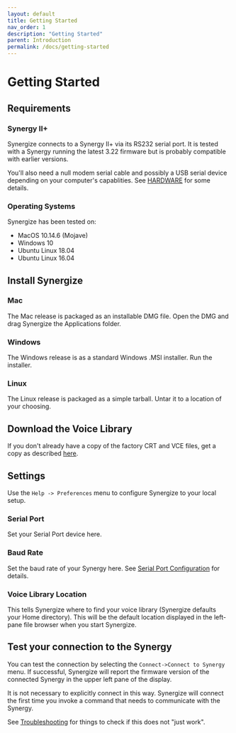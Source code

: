 ```yaml
---
layout: default
title: Getting Started
nav_order: 1
description: "Getting Started"
parent: Introduction
permalink: /docs/getting-started
---
```


# Getting Started

## Requirements

### Synergy II+

Synergize connects to a Synergy II+ via its RS232 serial port.  It is tested with a Synergy running the latest 3.22 firmware but is probably compatible with earlier versions.

You'll also need a null modem serial cable and possibly a USB serial device depending on your computer's capablities. See [HARDWARE](hardware.md) for some details.

### Operating Systems

Synergize has been tested on:

* MacOS 10.14.6 (Mojave)
* Windows 10
* Ubuntu Linux 18.04
* Ubuntu Linux 16.04


## Install Synergize

### Mac

The Mac release is packaged as an installable DMG file. Open the DMG and drag Synergize the Applications folder.

### Windows

The Windows release is as a standard Windows .MSI installer. Run the installer.

### Linux

The Linux release is packaged as a simple tarball.  Untar it to a location of your choosing.

## Download the Voice Library

If you don't already have a copy of the factory CRT and VCE files, get a copy as described [here](voice-library.md).

## Settings

Use the `Help -> Preferences` menu to configure Synergize to your local setup.

### Serial Port

Set your Serial Port device here. 

### Baud Rate

Set the baud rate of your Synergy here. See [Serial Port Configuration](hardware.md) for details.

### Voice Library Location

This tells Synergize where to find your voice library (Synergize defaults your Home directory).  This will be the default location displayed in the left-pane file browser when you start Synergize.

## Test your connection to the Synergy

You can test the connection by selecting the `Connect->Connect to Synergy` menu.  If successful, Synergize will report the firmware version of the connected Synergy in the upper left pane of the display.

It is not necessary to explicitly connect in this way. Synergize will connect the first time you invoke  a command that needs to communicate with the Synergy.

See [Troubleshooting](hardware-troubleshooting.md) for things to check if this does not "just work".
